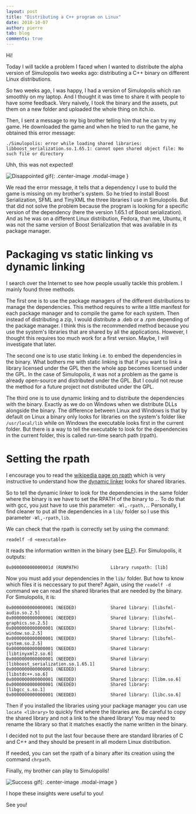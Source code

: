 ```yaml
---
layout: post
title: "Distributing a C++ program on Linux"
date: 2018-10-07
author: pierre
tab: blog
comments: true
---
```


Hi! 

Today I will tackle a problem I faced when I wanted to distribute the alpha version of Simulopolis two weeks ago: distributing a C++ binary on different Linux distributions.

So two weeks ago, I was happy, I had a version of Simulopolis which ran smoothly on my laptop. And I thought it was time to share it with people to have some feedback. Very naively, I took the binary and the assets, put them on a new folder and uploaded the whole thing on itch.io.

Then, I sent a message to my big brother telling him that he can try my game. He downloaded the game and when he tried to run the game, he obtained this error message:

```
./Simulopolis: error while loading shared libraries: libboost_serialization.so.1.65.1: cannot open shared object file: No such file or directory
```

Uhh, this was not expected!

![Disappointed gif](https://media.giphy.com/media/U4VXRfcY3zxTi/giphy.gif){: .center-image .modal-image }

We read the error message, it tells that a dependency I use to build the game is missing on my brother's system. So he tried to install Boost Serialization, SFML and TinyXML the three libraries I use in Simulopolis. But that did not solve the problem because the program is looking for a specific version of the dependency (here the version 1.65.1 of Boost serialization). And as he was on a different Linux distribution, Fedora, than me, Ubuntu, it was not the same version of Boost Serialization that was available in its package manager.

<!--more-->

# Packaging vs static linking vs dynamic linking

I search over the Internet to see how people usually tackle this problem. I mainly found three methods.

The first one is to use the package managers of the different distributions to manage the dependencies. This method requires to write a little manifest for each package manager and to compile the game for each system. Then instead of distributing a zip, I would distribute a .deb or a .rpm depending of the package manager. I think this is the recommended method because you use the system's libraries that are shared by all the applications. However, I thought this requires too much work for a first version. Maybe, I will investigate that later.

The second one is to use static linking i.e. to embed the dependencies in the binary. What bothers me with static linking is that if you want to link a library licensed under the GPL then the whole app becomes licensed under the GPL. In the case of Simulopolis, it was not a problem as the game is already open-source and distributed under the GPL. But I could not reuse the method for a future project not distributed under the GPL.

The third one is to use dynamic linking and to distribute the dependencies with the binary. Exactly as we do on Windows when we distribute DLLs alongside the binary. The difference between Linux and Windows is that by default on Linux a binary only looks for libraries on the system's folder like `/usr/local/lib` while on Windows the executable looks first in the current folder. But there is a way to tell the executable to look for the dependencies in the current folder, this is called run-time search path (rpath).

# Setting the rpath

I encourage you to read the [wikipedia page on rpath](https://en.wikipedia.org/wiki/Rpath) which is very instructive to understand how the [dynamic linker](https://en.wikipedia.org/wiki/Dynamic_linker) looks for shared libraries.

So to tell the dynamic linker to look for the dependencies in the same folder where the binary is we have to set the RPATH of the binary to `.`. To do that with gcc, you just have to use this parameter: `-Wl,-rpath,.`. Personally, I find cleaner to put all the dependencies in a `lib/` folder so I use this parameter `-Wl,-rpath,lib`.

We can check that the rpath is correctly set by using the command:

```
readelf -d <executable>
```

It reads the information written in the binary (see [ELF](https://en.wikipedia.org/wiki/Executable_and_Linkable_Format)). For Simulopolis, it outputs:

```
0x000000000000001d (RUNPATH)            Library runpath: [lib]
```

Now you must add your dependencies in the `lib/` folder. But how to know which files it is neccessary to put there? Again, using the `readelf -d` command we can read the shared libraries that are needed by the binary. For Simulopolis, it is:

```
0x0000000000000001 (NEEDED)             Shared library: [libsfml-audio.so.2.5]
0x0000000000000001 (NEEDED)             Shared library: [libsfml-graphics.so.2.5]
0x0000000000000001 (NEEDED)             Shared library: [libsfml-window.so.2.5]
0x0000000000000001 (NEEDED)             Shared library: [libsfml-system.so.2.5]
0x0000000000000001 (NEEDED)             Shared library: [libtinyxml2.so.6]
0x0000000000000001 (NEEDED)             Shared library: [libboost_serialization.so.1.65.1]
0x0000000000000001 (NEEDED)             Shared library: [libstdc++.so.6]
0x0000000000000001 (NEEDED)             Shared library: [libm.so.6]
0x0000000000000001 (NEEDED)             Shared library: [libgcc_s.so.1]
0x0000000000000001 (NEEDED)             Shared library: [libc.so.6]
``` 

Then if you installed the libraries using your package manager you can use `locate <library>` to quickly find where the libraries are. Be careful to copy the shared library and not a link to the shared library! You may need to rename the library so that it matches exactly the name written in the binary.

I decided not to put the last four because there are standard libraries of C and C++ and they should be present in all modern Linux distribution.

If needed, you can set the rpath of a binary after its creation using the command `chrpath`.

Finally, my brother can play to Simulopolis!

![Success gif](https://media.giphy.com/media/uTuLngvL9p0Xe/giphy.gif){: .center-image .modal-image }

I hope these insights were useful to you!

See you!
